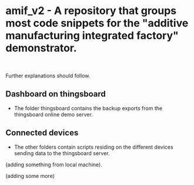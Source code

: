 # amif_v2 - A repository that groups most code snippets for the "additive manufacturing integrated factory" demonstrator.

<p>&nbsp;</p>
<p>Further explanations should follow.</p>

## Dashboard on thingsboard
* The folder thingsboard contains the backup exports from the thingsboard online demo server.

## Connected devices
* The other folders contain scripts residing on the different devices sending data to the thingsboard server.

(adding something from local machine).

(adding some more)
